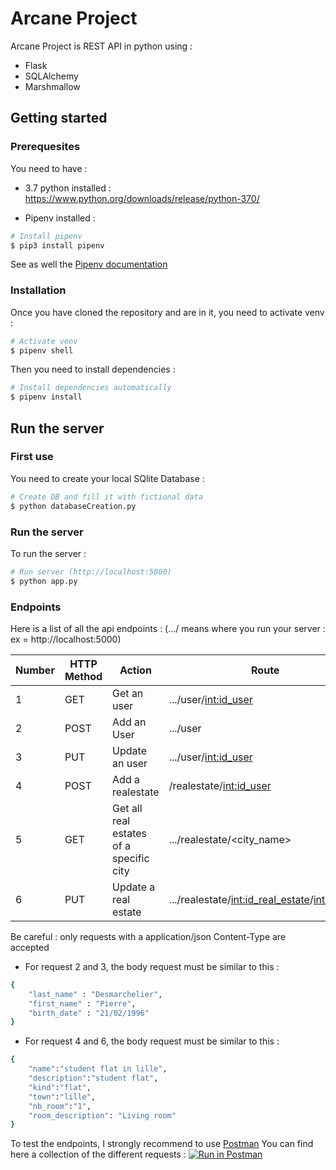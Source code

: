 # Arcane Project

Arcane Project is REST API in python using : 

  - Flask
  - SQLAlchemy
  - Marshmallow

## Getting started

### Prerequesites
You need to have : 
* 3.7 python installed : https://www.python.org/downloads/release/python-370/

* Pipenv installed : 
```sh
# Install pipenv
$ pip3 install pipenv
```
See as well the [Pipenv documentation] 

### Installation
Once you have cloned the repository and are in it, you need to activate venv :
```sh
# Activate venv
$ pipenv shell
```
Then you need to install dependencies :
```sh
# Install dependencies automatically
$ pipenv install
```

## Run the server
### First use
You need to create your local SQlite Database :
```sh
# Create DB and fill it with fictional data
$ python databaseCreation.py
```

### Run the server
To run the server :
```sh
# Run server (http://localhost:5000)
$ python app.py
```

### Endpoints
Here is a list of all the api endpoints : (.../ means where you run your server : ex =  http://localhost:5000)

| Number| HTTP Method | Action | Route
| ------| ------ | ------ | ------ |
| 1 | GET  | Get an user | .../user/<int:id_user> |
| 2 | POST  | Add an User | .../user |
| 3 | PUT  | Update an user | .../user/<int:id_user> |
| 4 | POST  | Add a realestate | /realestate/<int:id_user> |
| 5 | GET  | Get all real estates of a specific city | .../realestate/<city_name>|
| 6 | PUT  | Update a real estate | .../realestate/<int:id_real_estate>/<int:id_user> |

Be careful : only requests with a application/json Content-Type are accepted

* For request 2 and 3, the body request must be similar to this : 
```sh
{
	"last_name" : "Desmarchelier",
	"first_name" : "Pierre",
	"birth_date" : "21/02/1996"
}
```
* For request 4 and 6, the body request must be similar to this : 
```sh
{
	"name":"student flat in lille",
    "description":"student flat",
    "kind":"flat",
    "town":"lille",
    "nb_room":"1",
    "room_description": "Living room"
}
```

To test the endpoints, I strongly recommend to use [Postman]
You can find here a collection of the different requests : [![Run in Postman](https://run.pstmn.io/button.svg)](https://app.getpostman.com/run-collection/35b0ba5a6e7a72c6a72f)



[//]: #
   [postman]: <https://www.getpostman.com>
   [pipenv documentation]: <https://pypi.org/project/pipenv/>
